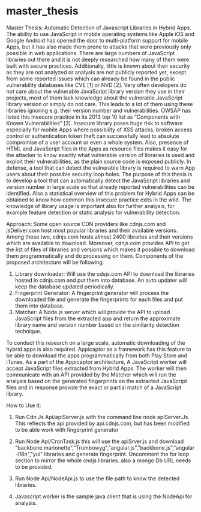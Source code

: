 # master_thesis
Master Thesis: Automatic Detection of Javascript Libraries in Hybrid Apps.
The ability to use JavaScript in mobile operating systems like Apple iOS and Google Android has opened the door to multi-platform support for mobile Apps, but it has also made them prone to attacks that were previously only possible in web applications. There are large numbers of JavaScript libraries out there and it is not deeply researched how many of them were built with secure practices. Additionally, little is known about their security as they are not analyzed or analysis are not publicly reported yet, except from some reported issues which can already be found in the public vulnerability databases like CVE [1] or NVD [2]. Very often developers do not care about the vulnerable JavaScript library version they use in their projects, most of them lack knowledge about the vulnerable JavaScript library version or simply do not care. This leads to a lot of them using these libraries ignoring e.g. their version number and vulnerabilities.  OWSAP has listed this insecure practice in its 2013 top 10 list as “Components with Known Vulnerabilities” [3]. Insecure library poses huge risk to software especially for mobile Apps where possibility of XSS attacks, broken access control or authentication token theft can successfully lead to absolute compromise of a user account or even a whole system. Also, presence of HTML and JavaScript files in the Apps as resource files makes it easy for the attacker to know exactly what vulnerable version of libraries is used and exploit their vulnerabilities, as the plain source code is exposed publicly. In defense, a tool that can detect the vulnerable library is required to warn App users about their possible security loop holes. The purpose of this thesis is to develop a tool that can automatically detect the JavaScript libraries and version number in large scale so that already reported vulnerabilities can be identified. Also a statistical overview of this problem for Hybrid Apps can be obtained to know how common this insecure practice exits in the wild. The knowledge of library usage is important also for further analysis, for example feature detection or static analysis for vulnerability detection. 

Approach: Some open source CDN providers like cdnjs.com and jsDeliver.com host most popular libraries and their available versions. Among these two, cdnjs.com hosts almost 2400 libraries and their versions which are available to download. Moreover, cdnjs.com provides API to get the list of files of libraries and versions which makes it possible to download them programmatically and do processing on them. Components of the proposed architecture will be following.

1.	Library downloader: Will use the cdsjs.com API to download the libraries hosted in cdnjs.com and put them into database. An auto updater will keep the database updated periodically.
2.	Fingerprint Generator: A fingerprint generator will process the downloaded file and generate the fingerprints for each files and put them into database.
3.	Matcher: A Node.js server which will provide the API to upload JavaScript files from the extracted app and return the approximate library name and version number based on the similarity detection technique.

To conduct this research on a large scale, automatic downloading of the hybrid apps is also required. Appicaptor as a framework has this feature to be able to download the apps programmatically from both Play Store and iTunes.  As a part of the Appicaptor architecture, A JavaScript worker will accept JavaScript files extracted from
Hybrid Apps. The worker will then communicate with an API provided by the Matcher which will run the analysis based on the generated fingerprints on the extracted JavaScript files and in response provide the exact or partial match of a JavaScript library. 

How to Use it:


1. Run Cdn Js Api/apiServer.js with the command line node apiServer.Js. This reflects the api provided by api.cdnjs.com, but has been modified to be able work with fingerprint generator

2. Run Node Api/CronTask.js this will use the apiSrver.js and download "backbone.marionette","Trumbowyg","angular.js","backbone.js","angular-i18n","yui" libraries and generate fingerprint. Uncomment the for loop section to mirror the whole cndjs libraries. also a mongo Db URL needs to be provided.

3. Run Node Api/NodeApi.js to use the file path to know the detected libraries.

4. Javascript worker is the sample java client that is using the NodeApi for analysis.


